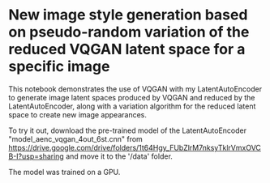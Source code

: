 # New image style generation based on pseudo-random variation of the reduced VQGAN latent space for a specific image

This notebook demonstrates the use of VQGAN with my LatentAutoEncoder to generate image latent spaces 
produced by VQGAN and reduced by the LatentAutoEncoder, 
along with a variation algorithm for the reduced latent space to create new image appearances.

To try it out, download the pre-trained model of the LatentAutoEncoder "model_aenc_vqgan_4out_6st.cnn" 
from https://drive.google.com/drive/folders/1t64Hgy_FUbZlrM7nksyTklrVmxOVCB-I?usp=sharing and move it to the '/data' folder.

The model was trained on a GPU.
